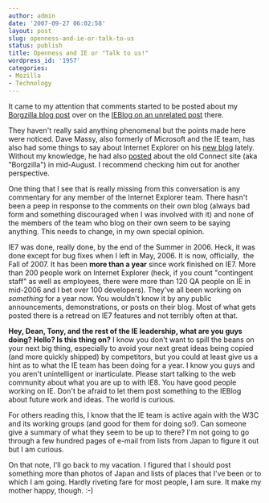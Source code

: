 ```yaml
---
author: admin
date: '2007-09-27 06:02:58'
layout: post
slug: openness-and-ie-or-talk-to-us
status: publish
title: Openness and IE or "Talk to us!"
wordpress_id: '1957'
categories:
- Mozilla
- Technology
---
```

It came to my attention that comments started to be posted about my <a href="http://www.arcanology.com/2007/09/19/ie-and-the-demise-of-borgzilla/">Borgzilla blog post</a> over on the <a href="http://blogs.msdn.com/ie/archive/2007/09/18/developing-safer-activex-controls-using-the-sitelock-template.aspx">IEBlog on an unrelated post</a> there.

They haven't really said anything phenomenal but the points made here were noticed. Dave Massy, also formerly of Microsoft and the IE team, has also had some things to say about Internet Explorer on his <a href="http://www.dmassy.com/">new blog</a> lately. Without my knowledge, he had also <a href="http://www.dmassy.com/details.aspx?Entry=9">posted</a> about the old Connect site (aka "Borgzilla") in mid-August. I recommend checking him out for another perspective.

One thing that I see that is really missing from this conversation is any commentary for any member of the Internet Explorer team. There hasn't been a peep in response to the comments on their own blog (always bad form and something discouraged when I was involved with it) and none of the members of the team who blog on their own seem to be saying anything. This needs to change, in my own special opinion.

IE7 was done, really done, by the end of the Summer in 2006. Heck, it was done except for bug fixes when I left in May, 2006. It is now, officially,  the Fall of 2007. It has been <strong>more than a year</strong> since work finished on IE7. More than 200 people work on Internet Explorer (heck, if you count "contingent staff" as well as employees, there were more than 120 QA people on IE in mid-2006 and I bet over 100 developers). They've all been working on <em>something</em> for a year now. You wouldn't know it by any public announcements, demonstrations, or posts on their blog. Most of what gets posted there is a retread on IE7 features and not terribly often at that.

<strong>Hey, Dean, Tony, and the rest of the IE leadership, what are you guys doing? Hello? Is this thing on?</strong> I know you don't want to spill the beans on your next big thing, especially to avoid your next great ideas being copied (and more quickly shipped) by competitors, but you could at least give us a hint as to what the IE team has been doing for a year. I know you guys and you aren't unintelligent or inarticulate. Please start talking to the web community about what you are up to with IE8. You have good people working on IE. Don't be afraid to let them post something to the IEBlog about future work and ideas. The world is curious.

For others reading this, I know that the IE team is active again with the W3C and its working groups (and good for them for doing so!). Can someone give a summary of what they seem to be up to there? I'm not going to go through a few hundred pages of e-mail from lists from Japan to figure it out but I am curious.

On that note, I'll go back to my vacation. I figured that I should post something more than photos of Japan and lists of places that I've been or to which I am going. Hardly riveting fare for most people, I am sure. It make my mother happy, though. :-)

